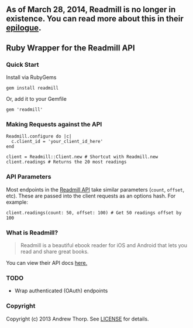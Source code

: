 ## As of March 28, 2014, Readmill is no longer in existence. You can read more about this in their [epilogue](http://readmill.com/).

## Ruby Wrapper for the Readmill API

### Quick Start

Install via RubyGems

    gem install readmill
    
Or, add it to your Gemfile

    gem 'readmill'
    
### Making Requests against the API

    Readmill.configure do |c|
      c.client_id = 'your_client_id_here'
    end
    
    client = Readmill::Client.new # Shortcut with Readmill.new
    client.readings # Returns the 20 most readings
    
### API Parameters

Most endpoints in the [Readmill API](http://developers.readmill.com/api/docs/v2/) take similar parameters (`count`, `offset`, etc). These are passed into the client requests as an options hash. For example:

    client.readings(count: 50, offset: 100) # Get 50 readings offset by 100
    
### What is Readmill?

> Readmill is a beautiful ebook reader for iOS and Android that lets you read and share great books.

You can view their API docs [here.](http://developers.readmill.com/api/docs/v2/)

### TODO

- Wrap authenticated (OAuth) endpoints

### Copyright

Copyright (c) 2013 Andrew Thorp. See [LICENSE][] for details.

[license]: LICENSE.md

